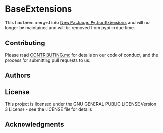# BaseExtensions

This has been merged into [New Package: PythonExtensions](https://github.com/Jakar510/PythonExtensions) and will no longer be maintained and will be removed from pypi in due time.


## Contributing

Please read [CONTRIBUTING.md](.github/CONTRIBUTING.md) for details on our code of conduct, and the process for submitting pull requests to us.

## Authors



## License

This project is licensed under the GNU GENERAL PUBLIC LICENSE Version 3 License - see the [LICENSE](LICENSE.md) file for details

## Acknowledgments

